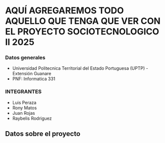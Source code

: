 # AQUÍ AGREGAREMOS TODO AQUELLO QUE TENGA QUE VER CON EL PROYECTO SOCIOTECNOLOGICO II 2025

### Datos generales
- Universidad Politecnica Territorial del Estado Portuguesa (UPTP) - Extensión Guanare
- PNF: Informatica 331

### INTEGRANTES
- Luis Peraza
- Rony Matos
- Juan Rojas
- Raybelis Rodriguez

## Datos sobre el proyecto
